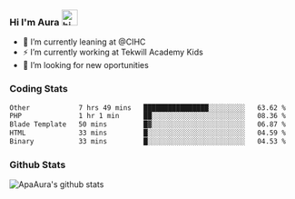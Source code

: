 ### Hi I'm Aura <img src="https://user-images.githubusercontent.com/1303154/88677602-1635ba80-d120-11ea-84d8-d263ba5fc3c0.gif" width="28px" alt="hi">

- 🔭 I’m currently leaning at @CIHC
- ⚡ I’m currently working at Tekwill Academy Kids
- 🤔 I’m looking for new oportunities


### Coding Stats

<!--START_SECTION:waka-->

```txt
Other            7 hrs 49 mins   ████████████████░░░░░░░░░   63.62 %
PHP              1 hr 1 min      ██░░░░░░░░░░░░░░░░░░░░░░░   08.36 %
Blade Template   50 mins         █▓░░░░░░░░░░░░░░░░░░░░░░░   06.87 %
HTML             33 mins         █░░░░░░░░░░░░░░░░░░░░░░░░   04.59 %
Binary           33 mins         █░░░░░░░░░░░░░░░░░░░░░░░░   04.53 %
```

<!--END_SECTION:waka-->

### Github Stats

![ApaAura's github stats](https://github-readme-stats.vercel.app/api?username=ApaAura&count_private=true&theme=tokyonight&hide=contribs,prs)
